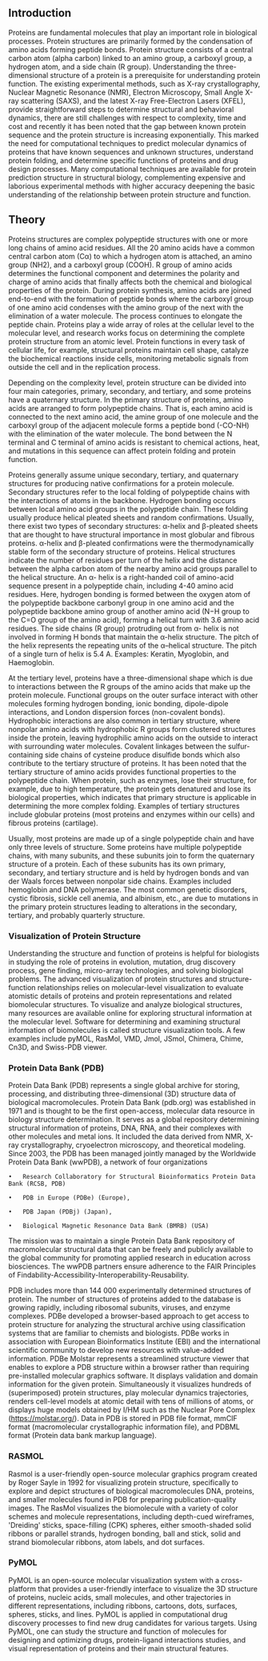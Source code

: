 ## Introduction
Proteins are fundamental molecules that play an important role in biological processes. Protein structures are primarily formed by the condensation of amino acids forming peptide bonds. Protein structure consists of a central carbon atom (alpha carbon) linked to an amino group, a carboxyl group, a hydrogen atom, and a side chain (R group). Understanding the three-dimensional structure of a protein is a prerequisite for understanding protein function. The existing experimental methods, such as X-ray crystallography, Nuclear Magnetic Resonance (NMR), Electron Microscopy, Small Angle X-ray scattering (SAXS), and the latest X-ray Free-Electron Lasers (XFEL), provide straightforward steps to determine structural and behavioral dynamics, there are still challenges with respect to complexity, time and cost and recently it has been noted that the gap between known protein sequence and the protein structure is increasing exponentially. This marked the need for computational techniques to predict molecular dynamics of proteins that have known sequences and unknown structures, understand protein folding, and determine specific functions of proteins and drug design processes. Many computational techniques are available for protein prediction structure in structural biology, complementing expensive and laborious experimental methods with higher accuracy deepening the basic understanding of the relationship between protein structure and function.

## Theory
Proteins structures are complex polypeptide structures with one or more long chains of amino acid residues. All the 20 amino acids have a common central carbon atom (Cα) to which a hydrogen atom is attached, an amino group (NH2), and a carboxyl group (COOH). R group of amino acids determines the functional component and determines the polarity and charge of amino acids that finally affects both the chemical and biological properties of the protein. During protein synthesis, amino acids are joined end-to-end with the formation of peptide bonds where the carboxyl group of one amino acid condenses with the amino group of the next with the elimination of a water molecule. The process continues to elongate the peptide chain. Proteins play a wide array of roles at the cellular level to the molecular level, and research works focus on determining the complete protein structure from an atomic level. Protein functions in every task of cellular life, for example, structural proteins maintain cell shape, catalyze the biochemical reactions inside cells, monitoring metabolic signals from outside the cell and in the replication process. 

Depending on the complexity level, protein structure can be divided into four main categories, primary, secondary, and tertiary, and some proteins have a quaternary structure.  In the primary structure of proteins, amino acids are arranged to form polypeptide chains. That is, each amino acid is connected to the next amino acid, the amine group of one molecule and the carboxyl group of the adjacent molecule forms a peptide bond (-CO-NH) with the elimination of the water molecule. The bond between the N terminal and C terminal of amino acids is resistant to chemical actions, heat, and mutations in this sequence can affect protein folding and protein function. 

Proteins generally assume unique secondary, tertiary, and quaternary structures for producing native confirmations for a protein molecule. Secondary structures refer to the local folding of polypeptide chains with the interactions of atoms in the backbone. Hydrogen bonding occurs between local amino acid groups in the polypeptide chain.  These folding usually produce helical pleated sheets and random confirmations. Usually, there exist two types of secondary structures:  α-helix and β-pleated sheets that are thought to have structural importance in most globular and fibrous proteins. α-helix and β-pleated confirmations were the thermodynamically stable form of the secondary structure of proteins. Helical structures indicate the number of residues per turn of the helix and the distance between the alpha carbon atom of the nearby amino acid groups parallel to the helical structure. An α- helix is a right-handed coil of amino-acid sequence present in a polypeptide chain, including 4-40 amino acid residues. Here, hydrogen bonding is formed between the oxygen atom of the polypeptide backbone carbonyl group in one amino acid and the polypeptide backbone amino group of another amino acid (N−H group to the C=O group of the amino acid), forming a helical turn with 3.6 amino acid residues. The side chains (R group) protruding out from α- helix is not involved in forming H bonds that maintain the α-helix structure. The pitch of the helix represents the repeating units of the α–helical structure. The pitch of a single turn of helix is 5.4 A. Examples: Keratin, Myoglobin, and Haemoglobin.

At the tertiary level, proteins have a three-dimensional shape which is due to interactions between the R groups of the amino acids that make up the protein molecule. Functional groups on the outer surface interact with other molecules forming hydrogen bonding, ionic bonding, dipole-dipole interactions, and London dispersion forces (non-covalent bonds). Hydrophobic interactions are also common in tertiary structure, where nonpolar amino acids with hydrophobic R groups form clustered structures inside the protein, leaving hydrophilic amino acids on the outside to interact with surrounding water molecules. Covalent linkages between the sulfur-containing side chains of cysteine produce disulfide bonds which also contribute to the tertiary structure of proteins. It has been noted that the tertiary structure of amino acids provides functional properties to the polypeptide chain. When protein, such as enzymes, lose their structure, for example,  due to high temperature, the protein gets denatured and lose its biological properties, which indicates that primary structure is applicable in determining the more complex folding. Examples of tertiary structures include globular proteins (most proteins and enzymes within our cells) and fibrous proteins (cartilage). 

Usually, most proteins are made up of a single polypeptide chain and have only three levels of structure. Some proteins have multiple polypeptide chains, with many subunits, and these subunits join to form the quaternary structure of a protein. Each of these subunits has its own primary, secondary, and tertiary structure and is held by hydrogen bonds and van der Waals forces between nonpolar side chains. Examples included hemoglobin and DNA polymerase. The most common genetic disorders, cystic fibrosis, sickle cell anemia, and albinism, etc., are due to mutations in the primary protein structures leading to alterations in the secondary, tertiary, and probably quarterly structure.


### Visualization of Protein Structure
Understanding the structure and function of proteins is helpful for biologists in studying the role of proteins in evolution, mutation, drug discovery process, gene finding, micro-array technologies, and solving biological problems. The advanced visualization of protein structures and structure-function relationships relies on molecular-level visualization to evaluate atomistic details of proteins and protein representations and related biomolecular structures. To visualize and analyze biological structures, many resources are available online for exploring structural information at the molecular level. Software for determining and examining structural information of biomolecules is called structure visualization tools. A few examples include pyMOL, RasMol, VMD, Jmol, JSmol, Chimera, Chime, Cn3D, and Swiss-PDB viewer.

### Protein Data Bank (PDB)
Protein Data Bank (PDB) represents a single global archive for storing, processing, and distributing three-dimensional (3D) structure data of biological macromolecules. Protein Data Bank (pdb.org) was established in 1971 and is thought to be the first open-access, molecular data resource in biology structure determination. It serves as a global repository determining structural information of proteins, DNA, RNA, and their complexes with other molecules and metal ions. It included the data derived from NMR, X-ray crystallography, cryoelectron microscopy, and theoretical modeling. Since 2003, the PDB has been managed jointly managed by the Worldwide Protein Data Bank (wwPDB), a network of four organizations

    •	Research Collaboratory for Structural Bioinformatics Protein Data Bank (RCSB, PDB)

    •	PDB in Europe (PDBe) (Europe), 

    •	PDB Japan (PDBj) (Japan), 

    •	Biological Magnetic Resonance Data Bank (BMRB) (USA)
  
The mission was to maintain a single Protein Data Bank repository of macromolecular structural data that can be freely and publicly available to the global community for promoting applied research in education across biosciences.  The wwPDB partners ensure adherence to the FAIR Principles of Findability-Accessibility-Interoperability-Reusability.

PDB includes more than 144 000 experimentally determined structures of protein. The number of structures of proteins added to the database is growing rapidly, including ribosomal subunits, viruses, and enzyme complexes.  PDBe developed a browser-based approach to get access to protein structure for analyzing the structural archive using classification systems that are familiar to chemists and biologists. PDBe works in association with European Bioinformatics Institute (EBI) and the international scientific community to develop new resources with value-added information. PDBe Molstar represents a streamlined structure viewer that enables to explore a PDB structure within a browser rather than requiring pre-installed molecular graphics software. It displays validation and domain information for the given protein. Simultaneously it visualizes hundreds of (superimposed) protein structures, play molecular dynamics trajectories, renders cell-level models at atomic detail with tens of millions of atoms, or displays huge models obtained by I/HM such as the Nuclear Pore Complex (https://molstar.org/). Data in PDB is stored in PDB file format, mmCIF format (macromolecular crystallographic information file), and PDBML format (Protein data bank markup language). 

### RASMOL
Rasmol is a user-friendly open-source molecular graphics program created by Roger Sayle in 1992 for visualizing protein structure, specifically to explore and depict structures of biological macromolecules DNA, proteins, and smaller molecules found in PDB for preparing publication-quality images. The RasMol visualizes the biomolecule with a variety of color schemes and molecule representations, including depth-cued wireframes, 'Dreiding' sticks, space-filling (CPK) spheres, either smooth-shaded solid ribbons or parallel strands, hydrogen bonding, ball and stick, solid and strand biomolecular ribbons, atom labels, and dot surfaces.

### PyMOL
PyMOL is an open-source molecular visualization system with a cross-platform that provides a user-friendly interface to visualize the 3D structure of proteins, nucleic acids, small molecules, and other trajectories in different representations, including ribbons, cartoons, dots, surfaces, spheres, sticks, and lines. PyMOL is applied in computational drug discovery processes to find new drug candidates for various targets. Using PyMOL, one can study the structure and function of molecules for designing and optimizing drugs, protein-ligand interactions studies, and visual representation of proteins and their main structural features. 
